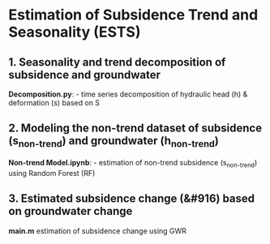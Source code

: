 # Estimation of Subsidence Trend and Seasonality (ESTS)


## 1. Seasonality and trend decomposition of subsidence and groundwater

**Decomposition.py**: - time series decomposition of hydraulic head (h) & deformation (s) based on S


## 2. Modeling the non-trend dataset of subsidence (s<sub>non-trend</sub>) and groundwater (h<sub>non-trend</sub>)

**Non-trend Model.ipynb**: -  estimation of non-trend subsidence (s<sub>non-trend</sub>) using Random Forest (RF) 

## 3. Estimated subsidence change (&#916) based on groundwater change

**main.m** estimation of subsidence change using GWR
